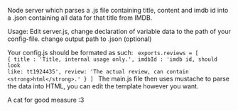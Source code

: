 Node server which parses a .js file containing title, content and imdb id into a .json containing all data for that title from IMDB.

Usage:
Edit server.js, 
change declaration of variable data to the path of your config-file.
change output path to .json (optional)

Your config.js should be formated as such:
<code>
exports.reviews = [
	{
		title : 'Title, internal usage only.',
		imdbId : 'imdb id, should look like: tt1924435',
		review: 'The actual review, can contain &lt;strong&gt;html&lt;/strong&gt;.'
	}
]
</code>
The main.js file then uses mustache to parse the data into HTML, you can edit the template however you want.

A cat for good measure :3